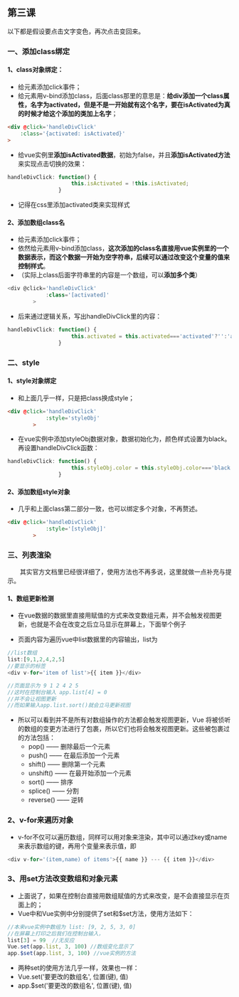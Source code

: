<div @click='handleDivClick'
			:class='{activated: isActivated}'
		>

## 第三课

以下都是假设要点击文字变色，再次点击变回来。

### 一、添加class绑定

#### 1、class对象绑定：

+ 给元素添加click事件；
+ 给元素用v-bind添加class，后面class那里的意思是：**给div添加一个class属性，名字为activated，但是不是一开始就有这个名字，要在isActivated为真的时候才给这个添加的类加上名字**；

```html
<div @click='handleDivClick'
	:class='{activated: isActivated}'
>
```

+ 给vue实例里**添加isActivated数据**，初始为false，并且**添加isActivated方法**来实现点击切换的效果：

```javascript
handleDivClick: function() {
					this.isActivated = !this.isActivated;
				}
```

+ 记得在css里添加activated类来实现样式

#### 2、添加数组class名

+ 给元素添加click事件；
+ 依然给元素用v-bind添加class，**这次添加的class名直接用vue实例里的一个数据表示，而这个数据一开始为空字符串，后续可以通过改变这个变量的值来控制样式**。
+ （实际上class后面字符串里的内容是一个数组，可以**添加多个类**）

```javascript
<div @click='handleDivClick'
			:class='[activated]'
		>
```

+ 后来通过逻辑关系，写出handleDivClick里的内容：

```javascript
handleDivClick: function() {
					this.activated = this.activated==='activated'?'':'activated';
				}
```

### 二、style

#### 1、style对象绑定

+ 和上面几乎一样，只是把class换成style；

```html
<div @click='handleDivClick'
			:style='styleObj'
		>
```

+ 在vue实例中添加styleObj数据对象，数据初始化为，颜色样式设置为black。再设置handleDivClick函数：

```javascript
handleDivClick: function() {
					this.styleObj.color = this.styleObj.color==='black'?'pink':'black';
				}
```

#### 2、添加数组style对象

+ 几乎和上面class第二部分一致，也可以绑定多个对象，不再赘述。

```html
<div @click='handleDivClick'
			:style='[styleObj]'
		>
```

### 三、列表渲染

　　其实官方文档里已经很详细了，使用方法也不再多说，这里就做一点补充与提示。

#### 1、数组更新检测

+ 在vue数据的数据里直接用赋值的方式来改变数组元素，并不会触发视图更新，也就是不会在改变之后立马显示在屏幕上，下面举个例子

+ 页面内容为遍历vue中list数据里的内容输出，list为

```javascript
//list数组
list:[9,1,2,4,2,5]
//要显示的标签
<div v-for='item of list'>{{ item }}</div>

//页面显示为 9 1 2 4 2 5
//这时在控制台输入 app.list[4] = 0
//并不会让视图更新
//而如果输入app.list.sort()就会立马更新视图
```

+ 所以可以看到并不是所有对数组操作的方法都会触发视图更新，Vue 将被侦听的数组的变更方法进行了包裹，所以它们也将会触发视图更新。这些被包裹过的方法包括：
  + pop() —— 删除最后一个元素
  + push() —— 在最后添加一个元素
  + shift() —— 删除第一个元素
  + unshift() —— 在最开始添加一个元素
  + sort() —— 排序
  + splice() —— 分割
  + reverse() —— 逆转

### 2、v-for来遍历对象

+ v-for不仅可以遍历数组，同样可以用对象来渲染，其中可以通过key或name来表示数组的键，再用个变量来表示值，即

```javascript
<div v-for='(item,name) of items'>{{ name }} --- {{ item }}</div>
```

### 3、用set方法改变数组和对象元素

+ 上面说了，如果在控制台直接用数组赋值的方式来改变，是不会直接显示在页面上的；
+ Vue中和Vue实例中分别提供了set和$set方法，使用方法如下：

```javascript
//本来vue实例中数组为 list: [9, 2, 5, 3, 0]
//在屏幕上打印之后我们在控制台输入，
list[3] = 99  //无反应
Vue.set(app.list, 3, 100) //数组变化显示了
app.$set(app.list, 3, 100) //vue实例的方法
```

+ 两种set的使用方法几乎一样，效果也一样：
+ Vue.set('要更改的数组名', 位置(键), 值)
+ app.$set('要更改的数组名', 位置(键), 值)

